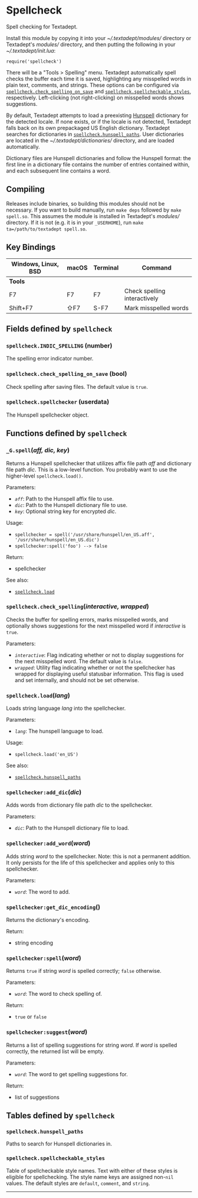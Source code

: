 # Spellcheck

Spell checking for Textadept.

Install this module by copying it into your *~/.textadept/modules/* directory or Textadept's
*modules/* directory, and then putting the following in your *~/.textadept/init.lua*:

    require('spellcheck')

There will be a "Tools > Spelling" menu. Textadept automatically spell checks the buffer
each time it is saved, highlighting any misspelled words in plain text, comments, and
strings. These options can be configured via [`spellcheck.check_spelling_on_save`](#spellcheck.check_spelling_on_save) and
[`spellcheck.spellcheckable_styles`](#spellcheck.spellcheckable_styles), respectively. Left-clicking (not right-clicking)
on misspelled words shows suggestions.

By default, Textadept attempts to load a preexisting [Hunspell][] dictionary for
the detected locale. If none exists, or if the locale is not detected, Textadept
falls back on its own prepackaged US English dictionary. Textadept searches for
dictionaries in [`spellcheck.hunspell_paths`](#spellcheck.hunspell_paths). User dictionaries are located in the
*~/.textadept/dictionaries/* directory, and are loaded automatically.

Dictionary files are Hunspell dictionaries and follow the Hunspell format: the first line
in a dictionary file contains the number of entries contained within, and each subsequent
line contains a word.

[Hunspell]: https://hunspell.github.io/

## Compiling

Releases include binaries, so building this modules should not be necessary. If you want
to build manually, run `make deps` followed by `make spell.so`. This assumes the module is
installed in Textadept's *modules/* directory. If it is not (e.g. it is in your `_USERHOME`),
run `make ta=/path/to/textadept spell.so`.

## Key Bindings

Windows, Linux, BSD | macOS | Terminal | Command
-|-|-|-
**Tools**| | |
F7 | F7 | F7 | Check spelling interactively
Shift+F7 | ⇧F7 | S-F7 | Mark misspelled words


## Fields defined by `spellcheck`

<a id="spellcheck.INDIC_SPELLING"></a>
### `spellcheck.INDIC_SPELLING` (number)

The spelling error indicator number.

<a id="spellcheck.check_spelling_on_save"></a>
### `spellcheck.check_spelling_on_save` (bool)

Check spelling after saving files.
  The default value is `true`.

<a id="spellcheck.spellchecker"></a>
### `spellcheck.spellchecker` (userdata)

The Hunspell spellchecker object.


## Functions defined by `spellcheck`

<a id="_G.spell"></a>
### `_G.spell`(*aff, dic, key*)

Returns a Hunspell spellchecker that utilizes affix file path *aff* and dictionary file
path *dic*.
This is a low-level function. You probably want to use the higher-level `spellcheck.load()`.

Parameters:

* *`aff`*: Path to the Hunspell affix file to use.
* *`dic`*: Path to the Hunspell dictionary file to use.
* *`key`*: Optional string key for encrypted *dic*.

Usage:

* `spellchecker = spell('/usr/share/hunspell/en_US.aff', '/usr/share/hunspell/en_US.dic')`
* `spellchecker:spell('foo') --> false`

Return:

* spellchecker

See also:

* [`spellcheck.load`](#spellcheck.load)

<a id="spellcheck.check_spelling"></a>
### `spellcheck.check_spelling`(*interactive, wrapped*)

Checks the buffer for spelling errors, marks misspelled words, and optionally shows suggestions
for the next misspelled word if *interactive* is `true`.

Parameters:

* *`interactive`*: Flag indicating whether or not to display suggestions for the next
  misspelled word. The default value is `false`.
* *`wrapped`*: Utility flag indicating whether or not the spellchecker has wrapped for
  displaying useful statusbar information. This flag is used and set internally, and should
  not be set otherwise.

<a id="spellcheck.load"></a>
### `spellcheck.load`(*lang*)

Loads string language *lang* into the spellchecker.

Parameters:

* *`lang`*: The hunspell language to load.

Usage:

* `spellcheck.load('en_US')`

See also:

* [`spellcheck.hunspell_paths`](#spellcheck.hunspell_paths)

<a id="spellchecker:add_dic"></a>
### `spellchecker:add_dic`(*dic*)

Adds words from dictionary file path *dic* to the spellchecker.

Parameters:

* *`dic`*: Path to the Hunspell dictionary file to load.

<a id="spellchecker:add_word"></a>
### `spellchecker:add_word`(*word*)

Adds string *word* to the spellchecker.
Note: this is not a permanent addition. It only persists for the life of this spellchecker
and applies only to this spellchecker.

Parameters:

* *`word`*: The word to add.

<a id="spellchecker:get_dic_encoding"></a>
### `spellchecker:get_dic_encoding`()

Returns the dictionary's encoding.

Return:

* string encoding

<a id="spellchecker:spell"></a>
### `spellchecker:spell`(*word*)

Returns `true` if string *word* is spelled correctly; `false` otherwise.

Parameters:

* *`word`*: The word to check spelling of.

Return:

* `true` or `false`

<a id="spellchecker:suggest"></a>
### `spellchecker:suggest`(*word*)

Returns a list of spelling suggestions for string *word*.
If *word* is spelled correctly, the returned list will be empty.

Parameters:

* *`word`*: The word to get spelling suggestions for.

Return:

* list of suggestions


## Tables defined by `spellcheck`

<a id="spellcheck.hunspell_paths"></a>
### `spellcheck.hunspell_paths`

Paths to search for Hunspell dictionaries in.

<a id="spellcheck.spellcheckable_styles"></a>
### `spellcheck.spellcheckable_styles`

Table of spellcheckable style names.
Text with either of these styles is eligible for spellchecking.
The style name keys are assigned non-`nil` values. The default styles are `default`,
`comment`, and `string`.

---
